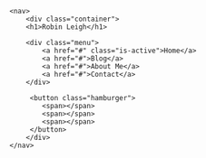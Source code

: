 <!DOCTYPE html>
<html lang="en">
<head>
    <meta charset="UTF-8">
    <meta http-equiv="X-UA-Compatible" content="IE=edge">
    <meta name="viewport" content="width=, initial-scale=1.0">
    <title>Robin's Blog</title>
    <link rel="stylesheet" href="style.css">
    <link rel="preconnect" href="https://fonts.googleapis.com">
<link rel="preconnect" href="https://fonts.gstatic.com" crossorigin>
<link href="https://fonts.googleapis.com/css2?family=Anek+Bangla&family=Montserrat:ital,wght@1,100&display=swap" rel="stylesheet"> 
</head>
<body>
    
    <nav>
        <div class="container">
        <h1>Robin Leigh</h1>

        <div class="menu">
            <a href="#" class="is-active">Home</a>
            <a href="#">Blog</a>
            <a href="#">About Me</a>
            <a href="#">Contact</a>
        </div>

         <button class="hamburger">
            <span></span>
            <span></span>
            <span></span>
         </button>
        </div>
    </nav>


    
<script src="main.js"></script>
</body>
</html>
